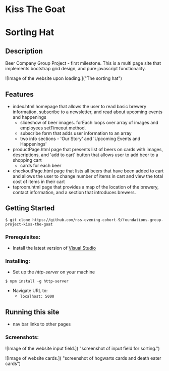 # Kiss The Goat

# Sorting Hat

## Description
Beer Company Group Project - first milestone. This is a multi page site that implements bootstrap grid design, and pure javascript functionality.

![Image of the website upon loading.]("The sorting hat")

## Features
* index.html homepage that allows the user to read basic brewery information, subscribe to a newsletter, and read about upcoming events and happenings
  * slideshow of beer images. forEach loops over array of images and employees setTimeout method. 
  * subscribe form that adds user information to an array
  * two info sections - 'Our Story' and 'Upcoming Events and Happenings'
* productPage.html page that presents list of beers on cards with images, descriptions, and 'add to cart' button that allows user to add beer to a shopping cart
  * cards for each beer
* checkoutPage.html page that lists all beers that have been added to cart and allows the user to change number of items in cart and view the total cost of items in their cart
* taproom.html page that provides a map of the location of the brewery, contact information, and a section that introduces brewers.
  
## Getting Started
```
$ git clone https://github.com/nss-evening-cohort-9/foundations-group-project-kiss-the-goat
```
### Prerequisites:

- Install the latest version of [Visual Studio](https://code.visualstudio.com/download)
    
### Installing:

* Set up the _http-server_ on your machine
```
$ npm install -g http-server
```
  * Navigate URL to:
    * `localhost: 5000`
    
## Running this site
- nav bar links to other pages

### Screenshots:

![Image of the website input field.]( "screenshot of input field for sorting.")

![Image of website cards.]( "screenshot of hogwarts cards and death eater cards")




